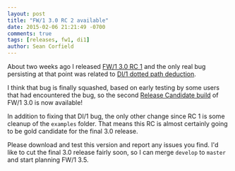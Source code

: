 ```yaml
---
layout: post
title: "FW/1 3.0 RC 2 available"
date: 2015-02-06 21:21:49 -0700
comments: true
tags: [releases, fw1, di1]
author: Sean Corfield
---
```

About two weeks ago I released [FW/1 3.0 RC 1](http://framework-one.github.io/blog/2015/01/24/fw1-3-0-rc-1-available/) and the only real bug persisting at that point was related to [DI/1 dotted path deduction](https://github.com/framework-one/fw1/issues/283).

I think that bug is finally squashed, based on early testing by some users that had encountered the bug, so the second [Release Candidate build](https://github.com/framework-one/fw1/releases/tag/v3.0-rc2) of FW/1 3.0 is now available!<!-- more -->

In addition to fixing that DI/1 bug, the only other change since RC 1 is some cleanup of the `examples` folder. That means this RC is almost certainly going to be gold candidate for the final 3.0 release.

Please download and test this version and report any issues you find. I'd like to cut the final 3.0 release fairly soon, so I can merge `develop` to `master` and start planning FW/1 3.5.
